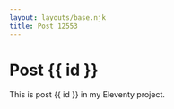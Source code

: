 ```yaml
---
layout: layouts/base.njk
title: Post 12553
---
```


# Post {{ id }}

This is post {{ id }} in my Eleventy project.

